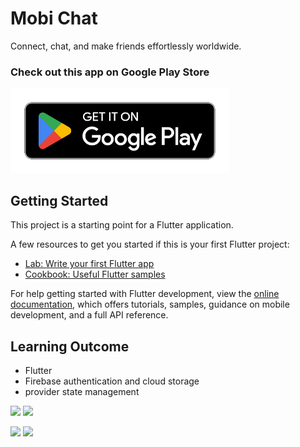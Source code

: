 # Mobi Chat

Connect, chat, and make friends effortlessly worldwide.

### Check out this app on Google Play Store

[<img alt = "Google Play Store Link" src="google-play-badge.png"  width="350" >](https://play.google.com/store/apps/details?id=com.inventia.mobi_chat)


## Getting Started

This project is a starting point for a Flutter application.

A few resources to get you started if this is your first Flutter project:

- [Lab: Write your first Flutter app](https://docs.flutter.dev/get-started/codelab)
- [Cookbook: Useful Flutter samples](https://docs.flutter.dev/cookbook)

For help getting started with Flutter development, view the
[online documentation](https://docs.flutter.dev/), which offers tutorials,
samples, guidance on mobile development, and a full API reference.

## Learning Outcome

- Flutter
- Firebase authentication and cloud storage
- provider state management

<img src = "https://github.com/Dev-Bhandari/Mobi-Chat/assets/52774043/4861f52b-4c0e-42a8-bb89-34bc079248b7" height = "600">      <img src = "https://github.com/Dev-Bhandari/Mobi-Chat/assets/52774043/2671aaa9-5a5d-4af0-b064-75ae465fe547" height = "600">

<img src = "https://github.com/Dev-Bhandari/Mobi-Chat/assets/52774043/df3deb5e-d1bd-4fdb-95f8-4999ccfc132a" height = "600">      <img src = "https://github.com/Dev-Bhandari/Mobi-Chat/assets/52774043/4a11f0f6-67d6-4e32-bc6a-ccdb8ef496cc" height = "600">
